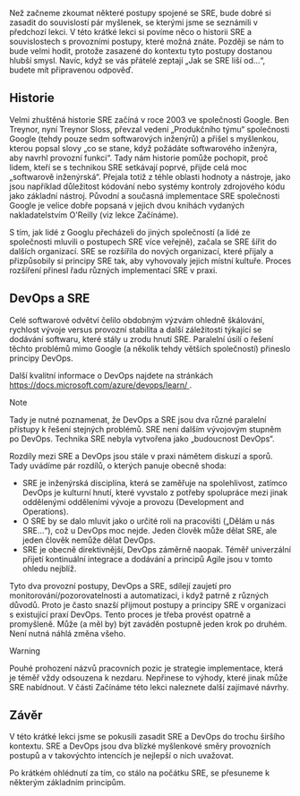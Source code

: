 Než začneme zkoumat některé postupy spojené se SRE, bude dobré si zasadit do souvislostí pár myšlenek, se kterými jsme se seznámili v předchozí lekci. V této krátké lekci si povíme něco o historii SRE a souvislostech s provozními postupy, které možná znáte. Později se nám to bude velmi hodit, protože zasazené do kontextu tyto postupy dostanou hlubší smysl. Navíc, když se vás přátelé zeptají „Jak se SRE liší od...“, budete mít připravenou odpověď.

## <a name="history"></a>Historie

Velmi zhuštěná historie SRE začíná v roce 2003 ve společnosti Google. Ben Treynor, nyní Treynor Sloss, převzal vedení „Produkčního týmu“ společnosti Google (tehdy pouze sedm softwarových inženýrů) a přišel s myšlenkou, kterou popsal slovy „co se stane, když požádáte softwarového inženýra, aby navrhl provozní funkci“. Tady nám historie pomůže pochopit, proč lidem, kteří se s technikou SRE setkávají poprvé, přijde celá moc „softwarově inženýrská“. Přejala totiž z téhle oblasti hodnoty a nástroje, jako jsou například důležitost kódování nebo systémy kontroly zdrojového kódu jako základní nástroj. Původní a současná implementace SRE společnosti Google je velice dobře popsaná v jejich dvou knihách vydaných nakladatelstvím O'Reilly (viz lekce Začínáme).

S tím, jak lidé z Googlu přecházeli do jiných společností (a lidé ze společnosti mluvili o postupech SRE více veřejně), začala se SRE šířit do dalších organizací. SRE se rozšířila do nových organizací, které přijaly a přizpůsobily si principy SRE tak, aby vyhovovaly jejich místní kultuře. Proces rozšíření přinesl řadu různých implementací SRE v praxi. 

## <a name="devops-and-sre"></a>DevOps a SRE

Celé softwarové odvětví čelilo obdobným výzvám ohledně škálování, rychlost vývoje versus provozní stabilita a další záležitosti týkající se dodávání softwaru, které stály u zrodu hnutí SRE. Paralelní úsilí o řešení těchto problémů mimo Google (a několik tehdy větších společností) přineslo principy DevOps. 

Další kvalitní informace o DevOps najdete na stránkách [ https://docs.microsoft.com/azure/devops/learn/ ](https://docs.microsoft.com/azure/devops/learn/).

> [!NOTE]
> Tady je nutné poznamenat, že DevOps a SRE jsou dva různé paralelní přístupy k řešení stejných problémů. SRE není dalším vývojovým stupněm po DevOps. Technika SRE nebyla vytvořena jako „budoucnost DevOps“.

Rozdíly mezi SRE a DevOps jsou stále v praxi námětem diskuzí a sporů. Tady uvádíme pár rozdílů, o kterých panuje obecně shoda:

- SRE je inženýrská disciplína, která se zaměřuje na spolehlivost, zatímco DevOps je kulturní hnutí, které vyvstalo z potřeby spolupráce mezi jinak oddělenými odděleními vývoje a provozu (Development and Operations).
- O SRE by se dalo mluvit jako o určité roli na pracovišti („Dělám u nás SRE...“), což u DevOps moc nejde. Jeden člověk může dělat SRE, ale jeden člověk nemůže dělat DevOps.
- SRE je obecně direktivnější, DevOps záměrně naopak. Téměř univerzální přijetí kontinuální integrace a dodávání a principů Agile jsou v tomto ohledu nejblíž.

Tyto dva provozní postupy, DevOps a SRE, sdílejí zaujetí pro monitorování/pozorovatelnosti a automatizaci, i když patrně z různých důvodů. Proto je často snazší přijmout postupy a principy SRE v organizaci s existující praxí DevOps. Tento proces je třeba provést opatrně a promyšleně. Může (a měl by) být zaváděn postupně jeden krok po druhém. Není nutná náhlá změna všeho.

> [!WARNING]
> Pouhé prohození názvů pracovních pozic je strategie implementace, která je téměř vždy odsouzena k nezdaru. Nepřinese to výhody, které jinak může SRE nabídnout. V části Začínáme této lekci naleznete další zajímavé návrhy.

## <a name="conclusion"></a>Závěr

V této krátké lekci jsme se pokusili zasadit SRE a DevOps do trochu širšího kontextu. SRE a DevOps jsou dva blízké myšlenkové směry provozních postupů a v takovýchto intencích je nejlepší o nich uvažovat. 

Po krátkém ohlédnutí za tím, co stálo na počátku SRE, se přesuneme k některým základním principům.
